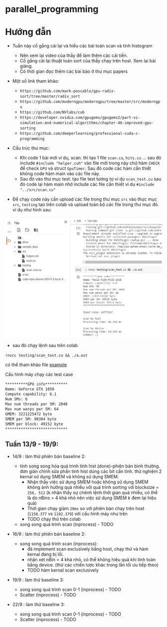# parallel_programming

# Hướng đẫn
* Tuần này cố gắng cài lại và hiểu các bài toán scan và tính histogram
    * Nên xem lại video của thầy để làm thêm các cải tiến.
    * Cố gắng cài lại thuật toán sort của thầy chạy trên host. Xem lại bài giảng.
    * Có thời gian đọc thêm các bài báo ở thư mục papers

* Một số link tham khảo:
    * `https://github.com/mark-poscablo/gpu-radix-sort/tree/master/radix_sort`
    * `https://github.com/moderngpu/moderngpu/tree/master/src/moderngpu`
    * `https://github.com/NVlabs/cub`
    * `https://developer.nvidia.com/gpugems/gpugems2/part-vi-simulation-and-numerical-algorithms/chapter-46-improved-gpu-sorting`
    * `https://github.com/deeperlearning/professional-cuda-c-programming`

* Cấu trúc thư mục:
    * Khi code 1 bài mới ví dụ, scan. thì tạo 1 file `scan.cu`, `hits.cu` ... sau đó include ```#include "helper.cuh"``` vào file mới trong này chứ hàm `CHECK` để check `GPU` và struct `GpuTimer`. Sau đó code các hàm cần thiết không code hàm main vào các file này.
    * Sau đó vào thư mục test. tạo file test tương tự ví dụ `scan_test.cu` sau đó code lại hàm main nhớ include các file cần thiết ví dụ `#include "../src/scan.cu"`

* Để chạy code này cần upload các file trong thư mục `src` vào thực mục `src`, `testing` tạo trên colab và upload toàn bộ các file trong thư mục đó. ví dụ như hình sau:

![hinh 1](./colab.png)

- sau đó chạy lệnh sau trên colab

`!nvcc testing/scan_test.cu && ./a.out`

có thể tham khảo file [example](./example.ipynb)

Cấu hình máy chạy các test case

```shell
**********GPU info**********
Name: GeForce GTX 1050
Compute capability: 6.1
Num SMs: 6
Max num threads per SM: 2048
Max num warps per SM: 64
GMEM: 3221225472 byte
SMEM per SM: 98304 byte
SMEM per block: 49152 byte
****************************
```

## Tuần 13/9 - 19/9:
* 14/9 : làm thử phiên bản baseline 2: 
    - tính song song hóa quá trình tính hist (done)-phiên bản bình thường. đơn giản chỉnh sửa phần tính hist dúng các bit cần tính. thử nghiệm 2 kernal sử dụng SMEM và không sử dụng SMEM.
        - Nhận thấy việc sử dụng SMEM hoặc không sử dụng SMEM không ảnh hưởng quá nhiều với quá trình sorting với blocksize = `256, 512` (k nhận thấy sự chênh lệnh thời gian quá nhiều, có thể là do nBins = 4 khá nhỏ nên việc sử dụng SMEM k đem lại hiệu quả)
        - Thời gian chạy giảm `20ms` so với phiên bản chạy trên host (`1158.377` vs `1102.379`) với cấu hình máy như trên
        - TODO chạy thử trên colab
    - song song quá trình scan (inprocess) - TODO

* 16/9 : làm thử phiên bản baseline 2: 
    - song song quá trình scan (inprocess):
        - đã implement scan exclusively bằng host, chạy thử và hàm kernal đang bị lỗi.
        - nhận xét nBin = 4 khá nhỏ, có thể không hiệu quả khi tính toán bằng device. (thử các chiến lược khác trong lần tối ưu tiếp theo)
        - TODO hàm kernal scan exclusively

* 19/9 : làm thử baseline 3:
    - song song quá trình scan 0-1 (inprocess) - TODO
    - Scatter (inprocess) - TODO

* 22/9 : làm thử baseline 3:
    - song song quá trình scan 0-1 (inprocess) - TODO
    - Scatter (inprocess) - TODO

